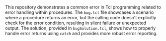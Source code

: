 This repository demonstrates a common error in Tcl programming related to error handling within procedures. The `bug.tcl` file showcases a scenario where a procedure returns an error, but the calling code doesn't explicitly check for the error condition, resulting in silent failure or unexpected output.  The solution, provided in `bugSolution.tcl`, shows how to properly handle error returns using `catch` and provides more robust error reporting.